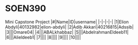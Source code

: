 # SOEN390
Mini Capstone Project
|#|Name|ID|username|
|-|-|-|-|
|1|Elion Abdyli|40132982|elion-abdyli|
|2|Adib Akkari|40216815|Adssib|
|3|||Omare04|
|4|||ABALkhabbaz|
|5|||AbdelrahmanEldeeb11|
|6|||Alieldeeb1|
|7||||
|8||||
|9||||
|10||||
